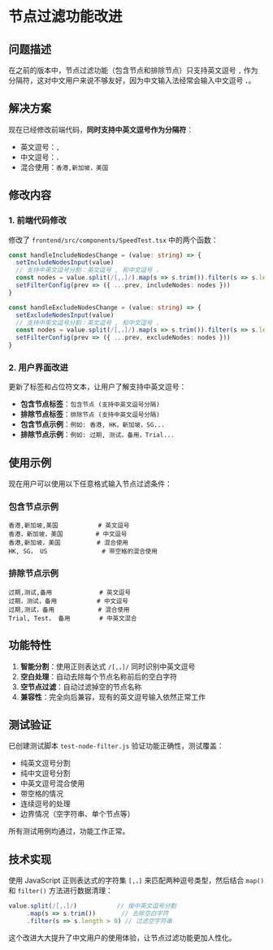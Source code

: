 # 节点过滤功能改进

## 问题描述

在之前的版本中，节点过滤功能（包含节点和排除节点）只支持英文逗号 `,` 作为分隔符，这对中文用户来说不够友好，因为中文输入法经常会输入中文逗号 `，`。

## 解决方案

现在已经修改前端代码，**同时支持中英文逗号作为分隔符**：

- 英文逗号：`,`
- 中文逗号：`，`
- 混合使用：`香港,新加坡，美国`

## 修改内容

### 1. 前端代码修改

修改了 `frontend/src/components/SpeedTest.tsx` 中的两个函数：

```typescript
const handleIncludeNodesChange = (value: string) => {
  setIncludeNodesInput(value)
  // 支持中英文逗号分割：英文逗号 , 和中文逗号 ，
  const nodes = value.split(/[,，]/).map(s => s.trim()).filter(s => s.length > 0)
  setFilterConfig(prev => ({ ...prev, includeNodes: nodes }))
}

const handleExcludeNodesChange = (value: string) => {
  setExcludeNodesInput(value)
  // 支持中英文逗号分割：英文逗号 , 和中文逗号 ，
  const nodes = value.split(/[,，]/).map(s => s.trim()).filter(s => s.length > 0)
  setFilterConfig(prev => ({ ...prev, excludeNodes: nodes }))
}
```

### 2. 用户界面改进

更新了标签和占位符文本，让用户了解支持中英文逗号：

- **包含节点标签**：`包含节点 (支持中英文逗号分隔)`
- **排除节点标签**：`排除节点 (支持中英文逗号分隔)`
- **包含节点示例**：`例如: 香港, HK，新加坡，SG...`
- **排除节点示例**：`例如: 过期, 测试，备用，Trial...`

## 使用示例

现在用户可以使用以下任意格式输入节点过滤条件：

### 包含节点示例

```
香港,新加坡,美国           # 英文逗号
香港，新加坡，美国         # 中文逗号
香港,新加坡，美国          # 混合使用
HK, SG， US               # 带空格的混合使用
```

### 排除节点示例

```
过期,测试,备用             # 英文逗号
过期，测试，备用           # 中文逗号
过期,测试，备用            # 混合使用
Trial, Test， 备用        # 中英文混合
```

## 功能特性

1. **智能分割**：使用正则表达式 `/[,，]/` 同时识别中英文逗号
2. **空白处理**：自动去除每个节点名称前后的空白字符
3. **空节点过滤**：自动过滤掉空的节点名称
4. **兼容性**：完全向后兼容，现有的英文逗号输入依然正常工作

## 测试验证

已创建测试脚本 `test-node-filter.js` 验证功能正确性，测试覆盖：

- 纯英文逗号分割
- 纯中文逗号分割  
- 中英文逗号混合使用
- 带空格的情况
- 连续逗号的处理
- 边界情况（空字符串、单个节点等）

所有测试用例均通过，功能工作正常。

## 技术实现

使用 JavaScript 正则表达式的字符集 `[,，]` 来匹配两种逗号类型，然后结合 `map()` 和 `filter()` 方法进行数据清理：

```typescript
value.split(/[,，]/)           // 按中英文逗号分割
     .map(s => s.trim())       // 去除空白字符
     .filter(s => s.length > 0) // 过滤空字符串
```

这个改进大大提升了中文用户的使用体验，让节点过滤功能更加人性化。